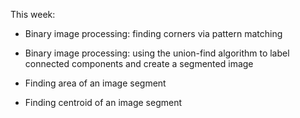This week:

- Binary image processing: finding corners via pattern matching

- Binary image processing: using the union-find algorithm to label connected components and create a segmented image

- Finding area of an image segment

- Finding centroid of an image segment
